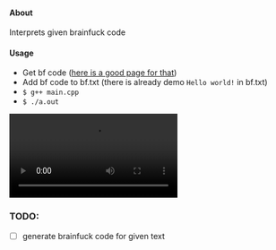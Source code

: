 #### About
Interprets given brainfuck code

#### Usage
- Get bf code  ([here is a good page for that](https://copy.sh/brainfuck/text.html))
- Add bf code to bf.txt (there is already demo `Hello world!` in bf.txt)
- `$ g++ main.cpp`
- `$ ./a.out`

![alt text](https://i.imgur.com/FukSzfe.mp4)


### TODO:
- [ ] generate brainfuck code for given text
